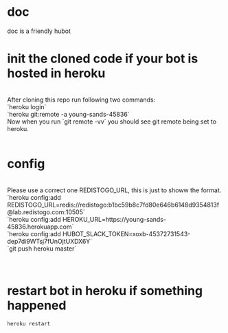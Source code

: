 # doc

doc is a friendly hubot

# init the cloned code if your bot is hosted in heroku

<br />
After cloning this repo run following two commands:
<br />
`heroku login`
<br />
`heroku git:remote -a young-sands-45836`
<br />
Now when you run `git remote -vv` you should see git remote being set to heroku.
<br /><br />

# config

<br />
Please use a correct one REDISTOGO_URL, this is just to showw the format.<br />
`heroku config:add REDISTOGO_URL=redis://redistogo:b1bc59b8c7fd80e646b6148d9354813f@lab.redistogo.com:10505`
<br />
`heroku config:add HEROKU_URL=https://young-sands-45836.herokuapp.com`
<br />
`heroku config:add HUBOT_SLACK_TOKEN=xoxb-45372731543-dep7di9WTsj7fUnOjtUXDX6Y`
<br />
`git push heroku master`
<br />
<br />
<br />

# restart bot in heroku if something happened

`heroku restart`


